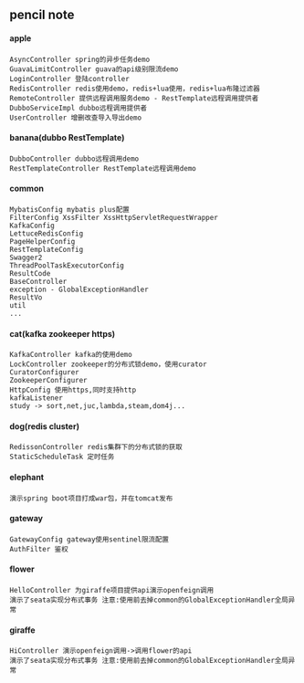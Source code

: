 ## pencil note
  #### apple
    AsyncController spring的异步任务demo
    GuavaLimitController guava的api级别限流demo
    LoginController 登陆controller
    RedisController redis使用demo，redis+lua使用，redis+lua布隆过滤器
    RemoteController 提供远程调用服务demo - RestTemplate远程调用提供者
    DubboServiceImpl dubbo远程调用提供者
    UserController 增删改查导入导出demo
  #### banana(dubbo RestTemplate)
    DubboController dubbo远程调用demo
    RestTemplateController RestTemplate远程调用demo
  #### common
    MybatisConfig mybatis plus配置
    FilterConfig XssFilter XssHttpServletRequestWrapper
    KafkaConfig
    LettuceRedisConfig
    PageHelperConfig
    RestTemplateConfig
    Swagger2
    ThreadPoolTaskExecutorConfig
    ResultCode
    BaseController
    exception - GlobalExceptionHandler
    ResultVo
    util
    ...
  #### cat(kafka zookeeper https)
    KafkaController kafka的使用demo
    LockController zookeeper的分布式锁demo，使用curator
    CuratorConfigurer
    ZookeeperConfigurer
    HttpConfig 使用https,同时支持http
    kafkaListener
    study -> sort,net,juc,lambda,steam,dom4j...
  #### dog(redis cluster)
    RedissonController redis集群下的分布式锁的获取
    StaticScheduleTask 定时任务
  #### elephant
    演示spring boot项目打成war包，并在tomcat发布
  #### gateway
    GatewayConfig gateway使用sentinel限流配置
    AuthFilter 鉴权
  #### flower
    HelloController 为giraffe项目提供api演示openfeign调用
    演示了seata实现分布式事务 注意:使用前去掉common的GlobalExceptionHandler全局异常
  #### giraffe
    HiController 演示openfeign调用->调用flower的api
    演示了seata实现分布式事务 注意:使用前去掉common的GlobalExceptionHandler全局异常